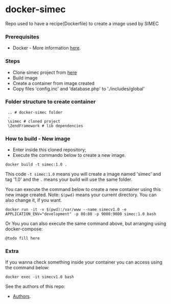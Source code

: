 # docker-simec

Repo used to have a recipe(Dockerfile) to create a image used by SIMEC

### Prerequisites
* Docker - More information [here](http://pt.slideshare.net/vinnyfs89/docker-essa-baleia-vai-te-conquistar?qid=aed7b752-f313-4515-badd-f3bf811c8a35&v=&b=&from_search=1).

### Steps

* Clone simec project from [here](http://git.cultura.gov.br/sistemas/simec)
* Build image
* Create a container from image created
* Copy files 'config.inc' and 'database.php' to './includes/global'

### Folder structure to create container
```
 .. # docker-simec folder
 .
 \simec # cloned project
 \ZendFramework # lib dependencies
```

### How to build - New image
* Enter inside this cloned repository;
* Execute the commando below to create a new image.
```
docker build -t simec:1.0 .
```

This code `-t simec:1.0` means you will create a image named 'simec' and tag '1.0' and the `.` means your build will use the same folder.

You can execute the command below to create a new container using this new image created. Note: `$(pwd)` means your current directory. You can also change it, if you want.
```
docker run -it -v $(pwd):/var/www --name simecv1.0 -e APPLICATION_ENV="development" -p 80:80 -p 9000:9000 simec:1.0 bash
```

Or You you can also execute the same command above, but arranging using docker-compose:
```
@todo fill here
```

### Extra

If you wanna check something inside your container you can access using the command below:
```
docker exec -it simecv1.0 bash
```

See the authors of this repo:
* [Authors](./Authors.md).